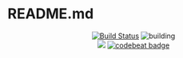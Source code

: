 # README.md

<p align="center">
    <a href="https://github.com/AnTonhoLAB/GGDevelopmentKit/releases" target="_blank"><img src="https://img.shields.io/github/tag/AnTonhoLAB/GGDevelopmentKit.svg?label=current&color=blue" alt="Build Status" /></a>
    <img src="https://github.com/AnTonhoLAB/GGDevelopmentKit/actions/workflows/Tests.yml/badge.svg" alt="building" />
    <br />
    <a href="https://codecov.io/github/AnTonhoLAB/GGDevelopmentKit?branch=master" alt="codecov.io" title="Codecov"><img src="https://codecov.io/github/AnTonhoLAB/GGDevelopmentKit/coverage.svg?branch=master" /></a>
    <a href="https://codebeat.co/projects/github-com-antonholab-ggdevelopmentkit-master"><img alt="codebeat badge" src="https://codebeat.co/badges/3f1e570e-6325-4ce9-93f0-3733f7934f0b" /></a>
</p>
